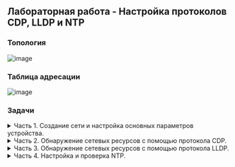 ## Лабораторная работа - Настройка протоколов CDP, LLDP и NTP
### Топология  
![image](https://user-images.githubusercontent.com/112883654/213100396-357cb9e8-8484-45bb-844a-86b421a7fab6.png)  
### Таблица адресации  
![image](https://user-images.githubusercontent.com/112883654/213100941-c1a06821-ede1-4f48-9d73-418d1083f9d0.png)
### Задачи  
<details><summary>Часть 1. Создание сети и настройка основных параметров устройства.</summary>  
  Шаг 1. Создам сеть согласно топологии.  
  
  ![image](https://user-images.githubusercontent.com/112883654/213109682-7e3b701b-0667-4462-8252-cbeae1fb885d.png)  
  
  Шаг 2. Настрою базовые параметры для маршрутизатора.  
  
  Задание:  
  a.	Назначьте маршрутизатору имя устройства.  
  b.	Отключите поиск DNS, чтобы предотвратить попытки маршрутизатора неверно преобразовывать  
  введенные команды таким образом, как будто они являются именами узлов.  
  c.	Назначьте class в качестве зашифрованного пароля привилегированного режима EXEC.  
  d.	Назначьте cisco в качестве пароля консоли и включите вход в систему по паролю.  
  e.	Назначьте cisco в качестве пароля VTY и включите вход в систему по паролю.  
  f.	Зашифруйте открытые пароли.  
  g.	Создайте баннер с предупреждением о запрете несанкционированного доступа к устройству.  
  h.	Настройка интерфейсов, перечисленных в таблице выше.  
  i.	Сохраните текущую конфигурацию в файл загрузочной конфигурации.

  Команды конфигурирования:   
  ![image](https://user-images.githubusercontent.com/112883654/213111360-4bedecd0-ed5d-4660-9c15-aafa0a263ac7.png)  
  
  Шаг 3. Настрою базовые параметры каждого коммутатора.  
  
  Задание:  
  a.	Присвойте коммутатору имя устройства.  
  b.	Отключите поиск DNS, чтобы предотвратить попытки маршрутизатора неверно преобразовывать введенные  
команды таким образом, как будто они являются именами узлов.  
  c.	Назначьте class в качестве зашифрованного пароля привилегированного режима EXEC.  
  d.	Назначьте cisco в качестве пароля консоли и включите вход в систему по паролю.  
  e.	Назначьте cisco в качестве пароля VTY и включите вход в систему по паролю.  
  f.	Зашифруйте открытые пароли.  
  g.	Создайте баннер, который предупреждает всех, кто обращается к устройству, видит баннерное сообщение  
«Только авторизованные пользователи!».  
  h.	Отключите неиспользуемые интерфейсы.  
  i.	Сохраните текущую конфигурацию в файл загрузочной конфигурации.  
  
   Команды конфигурирования:  
  ![image](https://user-images.githubusercontent.com/112883654/213114838-950cfc89-b588-4a4c-861e-e1cacd68a862.png)  
  ![image](https://user-images.githubusercontent.com/112883654/213114890-474d9f0c-67c7-4ee4-90ac-3a06a6b9133c.png)
</details> 

<details><summary>Часть 2. Обнаружение сетевых ресурсов с помощью протокола CDP.</summary>  
  
  На устройствах Cisco протокол CDP включен по умолчанию. Воспользуюсь CDP, чтобы обнаружить порты, к которым подключены кабели.  
  a.	На R1 использую соответствующую команду `show cdp`, чтобы определить, сколько интерфейсов включено CDP, сколько из них включено и сколько отключено.  
  ![image](https://user-images.githubusercontent.com/112883654/213165298-b11fa9d7-4ac3-4ca0-be67-9b52fbd8d86a.png)  
  Вывод команды `show cdp interface `:  
  ![image](https://user-images.githubusercontent.com/112883654/213165377-b6ad0cf6-7f67-46f0-8cb7-775ac26f9699.png)  
  Вопрос:  
  Сколько интерфейсов участвует в объявлениях CDP? Какие из них активны?  
  *Очевидно, CPT не дает корректного вывода команды. Используется один интерфейс GigabitEthernet0/0/1*

</details> 

<details><summary>Часть 3. Обнаружение сетевых ресурсов с помощью протокола LLDP.</summary>  
  На устройствах Cisco протокол LLDP может быть включен по умолчанию. Воспользуюсь LLDP, чтобы обнаружить порты, к которым подключены кабели.  
  
  a.	Введу соответствующую команду `lldp run`, чтобы включить LLDP на всех устройствах в топологии.  
  ![image](https://user-images.githubusercontent.com/112883654/213406004-a07ac578-ac7d-443b-b213-cf6b7367fad9.png)  
  ![image](https://user-images.githubusercontent.com/112883654/213406147-39ad1128-dd6c-4f93-8efe-7b036a2284b4.png)  
  ![image](https://user-images.githubusercontent.com/112883654/213403830-4e3d97c6-1654-4266-a2d2-8e587bd36c6d.png)  
  
  b.	На S1 выполню соответствующую команду `show lldp entry S2`, чтобы предоставить подробную информацию о S2.  
  Ограничения CPT:  
  ![image](https://user-images.githubusercontent.com/112883654/213688582-5db79f4f-f62c-4c19-9438-ea5f3ed9c7c1.png)  
  Приму за данность:  
  ![image](https://user-images.githubusercontent.com/112883654/213688791-c90d9d02-2bb0-4273-8eed-220936546cb0.png)  
  Вопрос:  
  Что такое chassis ID  для коммутатора S2?  
  *В данном случае, это с025.5cd7.ef00 - MAC-адрес коммутатора S2, находящегося за портом Fa0/1.*  
  
  c. Соединюсь "через консоль" на всех устройствах и использую команды LLDP, необходимые для отображения топологии физической сети только из выходных данных команды show.  
  Основной командой является `show lldp neighbors`, которая позволяет визуализировать топологию сети только на основе выходных данных LLDP.  
  
  ![image](https://user-images.githubusercontent.com/112883654/213690726-7e093ae7-97cb-4b87-b208-b240c30642f2.png)  
  ![image](https://user-images.githubusercontent.com/112883654/213690866-9b690a5e-8ae0-43da-9f0c-1c84e74dc9bb.png)  
  ![image](https://user-images.githubusercontent.com/112883654/213693818-be306609-423f-4be2-9df9-8d0f9ac40182.png)
</details> 

<details><summary>Часть 4. Настройка и проверка NTP.</summary>  
  
  В данной части необходимо настроить маршрутизатор R1 в качестве сервера NTP, а маршрутизатор R2 в качестве клиента NTP маршрутизатора R1. Необходимо выполнить синхронизацию времени для Syslog и отладочных функций. Если время не синхронизировано, сложно определить, какое сетевое событие стало причиной данного сообщения.  
  
  Шаг 1. Выведу на экран текущее время.  
  Введу команду `show clock` для отображения текущего времени на R1. Запишу отображаемые сведения о текущем времени в таблице.  
  ![image](https://user-images.githubusercontent.com/112883654/213701541-2300c859-09d0-4dc7-977e-4094bce2c6f6.png)  
  ![image](https://user-images.githubusercontent.com/112883654/213703307-58d1f47a-efd0-4283-81b0-9b80e5822bde.png)  
  
  Шаг 2. Установлю время.  
  С помощью команды `clock set` установлю время на маршрутизаторе R1. Введенное время должно быть в формате UTC.  
  ![image](https://user-images.githubusercontent.com/112883654/213705107-d204c8a6-c6c0-47d3-8fe8-1fe80f8d08d8.png)  
  
  Шаг 3. Настрою главный сервер NTP в качестве хозяина NTP с уровнем слоя 4.  
![image](https://user-images.githubusercontent.com/112883654/214245623-9b44d7ab-da51-4a4c-be7c-79c3cd2ccf27.png)  
  
  Шаг 4. Настрою клиент NTP.  
  a.	Выполню команду `show clock` на S1 и S2, чтобы просмотреть настроенное время. Запишу текущее время в таблице.  
  ![image](https://user-images.githubusercontent.com/112883654/214246283-e502f48d-6c99-4f15-8321-cd0c8d1460b2.png)  
  
  b.	Настрою S1 и S2 в качестве клиентов NTP. Использую соответствующие команды NTP для получения времени от интерфейса G0/0/1 R1.  
  Учту, что команда для периодического обновления календаря или аппаратных часов коммутатора `ntp update-calendar` в CPT не представлена.  
  S1:  
  ![image](https://user-images.githubusercontent.com/112883654/214246616-0b9509fc-e2d4-4d11-9386-51551555c216.png)  
  S2:  
  ![image](https://user-images.githubusercontent.com/112883654/214246738-35efb8a9-75c1-4279-a4dc-c5d36fa72932.png)  
  
  Шаг 5. Проверю настройку NTP.  
  a.	Использую на S1 и S2 соответствующую команду `show ntp status`, чтобы убедиться, что коммутаторы синхронизированы с R1.  
*Примечание. Синхронизация метки времени на маршрутизаторе R2 с меткой времени на маршрутизаторе R1 может занять несколько минут.*  
  S1:  
  ![image](https://user-images.githubusercontent.com/112883654/214249698-bbd7d2a1-611a-4bb1-a940-604356bd1650.png)  
  S2:  
  ![image](https://user-images.githubusercontent.com/112883654/214250983-7b71c1a5-d4ba-4fa4-b489-14fc22773631.png)  
  
  b.	Выполню на S1 и S2 соответствующую команду `show clock detail`, чтобы просмотреть настроенное время и сравнить ранее записанное время.  
  S1:  
  ![image](https://user-images.githubusercontent.com/112883654/214251484-c67e25d8-252f-4b51-a750-696c2f51cd30.png)  
  S2:  
  ![image](https://user-images.githubusercontent.com/112883654/214251588-b23f90f2-a67b-42ea-8354-01236cfb5eb5.png)


  
  


  
  
 




  
  
  
</details> 




